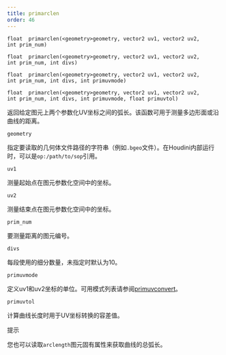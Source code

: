 ```yaml
---
title: primarclen
order: 46
---
```


`float  primarclen(<geometry>geometry, vector2 uv1, vector2 uv2, int prim_num)`

`float  primarclen(<geometry>geometry, vector2 uv1, vector2 uv2, int prim_num, int divs)`

`float  primarclen(<geometry>geometry, vector2 uv1, vector2 uv2, int prim_num, int divs, int primuvmode)`

`float  primarclen(<geometry>geometry, vector2 uv1, vector2 uv2, int prim_num, int divs, int primuvmode, float primuvtol)`

返回给定图元上两个参数化UV坐标之间的弧长。该函数可用于测量多边形面或沿曲线的距离。

`geometry`

指定要读取的几何体文件路径的字符串（例如`.bgeo`文件）。在Houdini内部运行时，可以是`op:/path/to/sop`引用。

`uv1`

测量起始点在图元参数化空间中的坐标。

`uv2`

测量结束点在图元参数化空间中的坐标。

`prim_num`

要测量距离的图元编号。

`divs`

每段使用的细分数量，未指定时默认为10。

`primuvmode`

定义uv1和uv2坐标的单位。可用模式列表请参阅[primuvconvert](primuvconvert.html "在不同空间之间转换曲线图元上的参数化UV位置")。

`primuvtol`

计算曲线长度时用于UV坐标转换的容差值。

提示

您也可以读取`arclength`图元固有属性来获取曲线的总弧长。